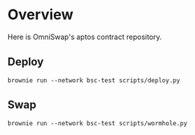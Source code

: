 

# Overview

Here is OmniSwap's aptos contract repository.

## Deploy 

~~~shell
brownie run --network bsc-test scripts/deploy.py
~~~

## Swap

~~~shell
brownie run --network bsc-test scripts/wormhole.py
~~~
